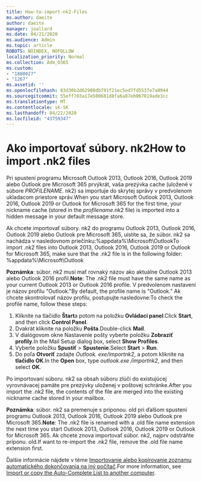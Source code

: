 ```yaml
---
title: How-to-import-nk2-Files
ms.author: daeite
author: daeite
manager: joallard
ms.date: 04/21/2020
ms.audience: Admin
ms.topic: article
ROBOTS: NOINDEX, NOFOLLOW
localization_priority: Normal
ms.collection: Adm_O365
ms.custom:
- "1800027"
- "1267"
ms.assetid: ''
ms.openlocfilehash: 83d30b2d62908db791f21ec5ed7fd5537e7a0944
ms.sourcegitcommit: 55eff703a17e500681d8fa6a87eb067019ade3cc
ms.translationtype: MT
ms.contentlocale: sk-SK
ms.lasthandoff: 04/22/2020
ms.locfileid: "43759347"
---
```

# <a name="how-to-import-nk2-files"></a><span data-ttu-id="2648d-102">Ako importovať súbory. nk2</span><span class="sxs-lookup"><span data-stu-id="2648d-102">How to import .nk2 files</span></span> 

<span data-ttu-id="2648d-103">Pri spustení programu Microsoft Outlook 2013, Outlook 2016, Outlook 2019 alebo Outlook pre Microsoft 365 prvýkrát, vaša prezývka cache (uložené v súbore *PROFILENAME*. nk2) sa importuje do skrytej správy v predvolenom ukladacom priestore správ.</span><span class="sxs-lookup"><span data-stu-id="2648d-103">When you start Microsoft Outlook 2013, Outlook 2016, Outlook 2019 or Outlook for Microsoft 365 for the first time, your nickname cache (stored in the *profilename*.nk2 file) is imported into a hidden message in your default message store.</span></span>

<span data-ttu-id="2648d-104">Ak chcete importovať súbory. nk2 do programu Outlook 2013, Outlook 2016, Outlook 2019 alebo Outlook pre Microsoft 365, uistite sa, že súbor. nk2 sa nachádza v nasledovnom priečinku:%appdata%\Microsoft\Outlook</span><span class="sxs-lookup"><span data-stu-id="2648d-104">To import .nk2 files into Outlook 2013, Outlook 2016, Outlook 2019 or Outlook for Microsoft 365, make sure that the .nk2 file is in the following folder: %appdata%\Microsoft\Outlook</span></span>

<span data-ttu-id="2648d-105">**Poznámka**: súbor. nk2 musí mať rovnaký názov ako aktuálne Outlook 2013 alebo Outlook 2016 profil.</span><span class="sxs-lookup"><span data-stu-id="2648d-105">**Note**: The .nk2 file must have the same name as your current Outlook 2013 or Outlook 2016 profile.</span></span> <span data-ttu-id="2648d-106">V predvolenom nastavení je názov profilu "Outlook."</span><span class="sxs-lookup"><span data-stu-id="2648d-106">By default, the profile name is "Outlook."</span></span> <span data-ttu-id="2648d-107">Ak chcete skontrolovať názov profilu, postupujte nasledovne:</span><span class="sxs-lookup"><span data-stu-id="2648d-107">To check the profile name, follow these steps:</span></span> 
1. <span data-ttu-id="2648d-108">Kliknite na tlačidlo **Štart**a potom na položku **Ovládací panel**.</span><span class="sxs-lookup"><span data-stu-id="2648d-108">Click **Start**, and then click **Control Panel**.</span></span>
2. <span data-ttu-id="2648d-109">Dvakrát kliknite na položku **Pošta**.</span><span class="sxs-lookup"><span data-stu-id="2648d-109">Double-click **Mail**.</span></span>
3. <span data-ttu-id="2648d-110">V dialógovom okne Nastavenie pošty vyberte položku **Zobraziť profily**.</span><span class="sxs-lookup"><span data-stu-id="2648d-110">In the Mail Setup dialog box, select **Show Profiles**.</span></span>
4. <span data-ttu-id="2648d-111">Vyberte položku **Spustiť** > **Spustenie**.</span><span class="sxs-lookup"><span data-stu-id="2648d-111">Select **Start** > **Run**.</span></span>
5. <span data-ttu-id="2648d-112">Do poľa **Otvoriť** zadajte *Outlook. exe/importnk2*, a potom kliknite na **tlačidlo OK**.</span><span class="sxs-lookup"><span data-stu-id="2648d-112">In the **Open** box, type *outlook.exe /importnk2*, and then select **OK**.</span></span> 

<span data-ttu-id="2648d-113">Po importovaní súboru. nk2 sa obsah súboru zlúči do existujúcej vyrovnávacej pamäte pre prezývky uloženej v poštovej schránke.</span><span class="sxs-lookup"><span data-stu-id="2648d-113">After you import the .nk2 file, the contents of the file are merged into the existing nickname cache stored in your mailbox.</span></span>

<span data-ttu-id="2648d-114">**Poznámka**: súbor. nk2 sa premenuje s príponou. old pri ďalšom spustení programu Outlook 2013, Outlook 2016, Outlook 2019 alebo Outlook pre Microsoft 365.</span><span class="sxs-lookup"><span data-stu-id="2648d-114">**Note**: The .nk2 file is renamed with a .old file name extension the next time you start Outlook 2013, Outlook 2016, Outlook 2019 or Outlook for Microsoft 365.</span></span> <span data-ttu-id="2648d-115">Ak chcete znova importovať súbor. nk2, najprv odstráňte príponu. old.</span><span class="sxs-lookup"><span data-stu-id="2648d-115">If want to re-import the .nk2 file, remove the .old file name extension first.</span></span>

<span data-ttu-id="2648d-116">Ďalšie informácie nájdete v téme [Importovanie alebo kopírovanie zoznamu automatického dokončovania na iný počítač](https://support.microsoft.com/help/2806550/how-to-import-nk2-files-into-outlook%).</span><span class="sxs-lookup"><span data-stu-id="2648d-116">For more information, see [Import or copy the Auto-Complete List to another computer](https://support.microsoft.com/help/2806550/how-to-import-nk2-files-into-outlook%).</span></span>